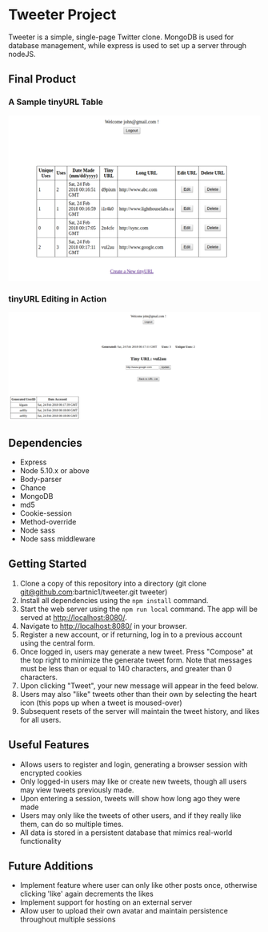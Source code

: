 # Tweeter Project

Tweeter is a simple, single-page Twitter clone. MongoDB is used for database management, while express is used to set up a server through nodeJS.

## Final Product

### A Sample tinyURL Table
!["Logged in"](https://github.com/bartnic1/TinyApp/blob/master/URL%20Main%20Table.png)

### tinyURL Editing in Action
!["Logged out"](https://github.com/bartnic1/TinyApp/blob/master/URL%20Edit%20Page.png)

## Dependencies

- Express
- Node 5.10.x or above
- Body-parser
- Chance
- MongoDB
- md5
- Cookie-session
- Method-override
- Node sass
- Node sass middleware

## Getting Started

1. Clone a copy of this repository into a directory (git clone git@github.com:bartnic1/tweeter.git tweeter)
2. Install all dependencies using the `npm install` command.
3. Start the web server using the `npm run local` command. The app will be served at <http://localhost:8080/>.
4. Navigate to <http://localhost:8080/> in your browser.
5. Register a new account, or if returning, log in to a previous account using the central form.
6. Once logged in, users may generate a new tweet. Press "Compose" at the top right to minimize the generate tweet form. Note that messages must be less than or equal to 140 characters, and greater than 0 characters.
7. Upon clicking "Tweet", your new message will appear in the feed below.
8. Users may also "like" tweets other than their own by selecting the heart icon (this pops up when a tweet is moused-over)
9. Subsequent resets of the server will maintain the tweet history, and likes for all users.


## Useful Features

- Allows users to register and login, generating a browser session with encrypted cookies
- Only logged-in users may like or create new tweets, though all users may view tweets previously made.
- Upon entering a session, tweets will show how long ago they were made
- Users may only like the tweets of other users, and if they really like them, can do so multiple times.
- All data is stored in a persistent database that mimics real-world functionality


## Future Additions

- Implement feature where user can only like other posts once, otherwise clicking 'like' again decrements the likes
- Implement support for hosting on an external server
- Allow user to upload their own avatar and maintain persistence throughout multiple sessions
